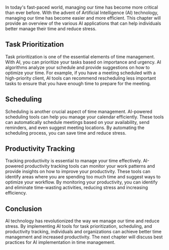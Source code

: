 

In today's fast-paced world, managing our time has become more critical than ever before. With the advent of Artificial Intelligence (AI) technology, managing our time has become easier and more efficient. This chapter will provide an overview of the various AI applications that can help individuals better manage their time and reduce stress.

Task Prioritization
-------------------

Task prioritization is one of the essential elements of time management. With AI, you can prioritize your tasks based on importance and urgency. AI algorithms analyze your schedule and provide suggestions on how to optimize your time. For example, if you have a meeting scheduled with a high-priority client, AI tools can recommend rescheduling less important tasks to ensure that you have enough time to prepare for the meeting.

Scheduling
----------

Scheduling is another crucial aspect of time management. AI-powered scheduling tools can help you manage your calendar efficiently. These tools can automatically schedule meetings based on your availability, send reminders, and even suggest meeting locations. By automating the scheduling process, you can save time and reduce stress.

Productivity Tracking
---------------------

Tracking productivity is essential to manage your time effectively. AI-powered productivity tracking tools can monitor your work patterns and provide insights on how to improve your productivity. These tools can identify areas where you are spending too much time and suggest ways to optimize your workflow. By monitoring your productivity, you can identify and eliminate time-wasting activities, reducing stress and increasing efficiency.

Conclusion
----------

AI technology has revolutionized the way we manage our time and reduce stress. By implementing AI tools for task prioritization, scheduling, and productivity tracking, individuals and organizations can achieve better time management and increased productivity. The next chapter will discuss best practices for AI implementation in time management.


